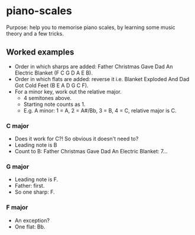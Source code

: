# piano-scales

Purpose: help you to memorise piano scales, by learning some music theory and a few tricks.

## Worked examples

- Order in which sharps are added: Father Christmas Gave Dad An Electric Blanket (F C G D A E B).
- Order in which flats are added: reverse it i.e. Blanket Exploded And Dad Got Cold Feet (B E A D G C F).
- For a minor key, work out the relative major.
    - 4 semitones above.
    - Starting note counts as 1.
    - E.g. A minor: 1 = A, 2 = A#/Bb, 3 = B, 4 = C, relative major is C.

### C major

- Does it work for C?! So obvious it doesn't need to?
- Leading note is B
- Count to B: Father Christmas Gave Dad An Electric Blanket: 7...

### G major

- Leading note is F.
- Father: first.
- So one sharp: F.

### F major

- An exception?
- One flat: Bb.
